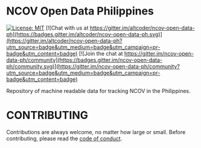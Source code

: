 # NCOV Open Data Philippines

[![License: MIT](https://img.shields.io/badge/License-MIT-blue.svg)](https://raw.githubusercontent.com/altcoder/ncov-open-data-ph/master/LICENSE)
[![Chat with us at https://gitter.im/altcoder/ncov-open-data-ph](https://badges.gitter.im/altcoder/ncov-open-data-ph.svg)](https://gitter.im/altcoder/ncov-open-data-ph?utm_source=badge&utm_medium=badge&utm_campaign=pr-badge&utm_content=badge) [![Join the chat at https://gitter.im/ncov-open-data-ph/community](https://badges.gitter.im/ncov-open-data-ph/community.svg)](https://gitter.im/ncov-open-data-ph/community?utm_source=badge&utm_medium=badge&utm_campaign=pr-badge&utm_content=badge)

Repository of machine readable data for tracking NCOV in the Philippines.

# CONTRIBUTING

Contributions are always welcome, no matter how large or small. Before contributing,
please read the [code of conduct](.github/CODE_OF_CONDUCT.md).


